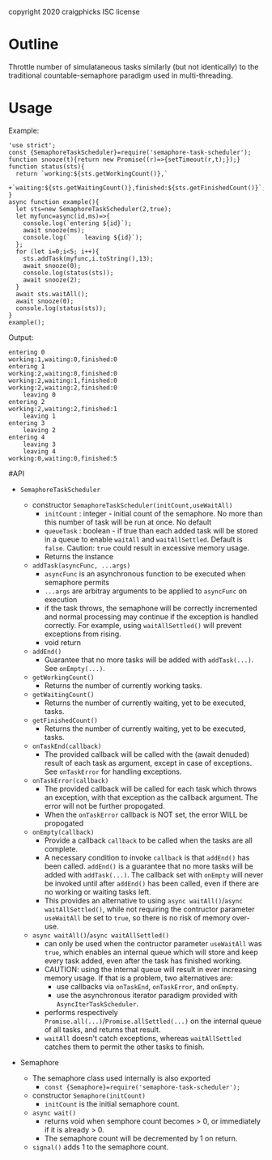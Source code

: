 copyright 2020 craigphicks ISC license

# Outline
Throttle number of simulataneous tasks similarly (but not 
identically) to the traditional countable-semaphore paradigm used 
in multi-threading.

# Usage 
Example:
```
'use strict';
const {SemaphoreTaskScheduler}=require('semaphore-task-scheduler');
function snooze(t){return new Promise((r)=>{setTimeout(r,t);});}
function status(sts){
  return `working:${sts.getWorkingCount()},`
  +`waiting:${sts.getWaitingCount()},finished:${sts.getFinishedCount()}`;
}
async function example(){
  let sts=new SemaphoreTaskScheduler(2,true);
  let myfunc=async(id,ms)=>{
    console.log(`entering ${id}`);
    await snooze(ms);
    console.log(`    leaving ${id}`);
  };
  for (let i=0;i<5; i++){
    sts.addTask(myfunc,i.toString(),13);
    await snooze(0);
    console.log(status(sts));
    await snooze(2);
  }
  await sts.waitAll();
  await snooze(0);
  console.log(status(sts));
}
example();
```
Output:
```
entering 0
working:1,waiting:0,finished:0
entering 1
working:2,waiting:0,finished:0
working:2,waiting:1,finished:0
working:2,waiting:2,finished:0
    leaving 0
entering 2
working:2,waiting:2,finished:1
    leaving 1
entering 3
    leaving 2
entering 4
    leaving 3
    leaving 4
working:0,waiting:0,finished:5
```

#API

- `SemaphoreTaskScheduler`
  - constructor `SemaphoreTaskScheduler(initCount,useWaitAll)`
     - `initCount` : integer - initial count of the semaphore. No more than this number of task will be run at once. No default
     - `queueTask` : boolean - if true than each added task will be stored in a queue to enable `waitAll` and `waitAllSettled`. Default is `false`.  Caution: `true` could result in excessive memory usage.
     - Returns the instance
  - `addTask(asyncFunc, ...args)`
     - `asyncFunc` is an asynchronous function to be executed when semaphore permits
     - `...args` are arbitray arguments to be applied to `asyncFunc` on execution
     - if the task throws, the semaphone will be correctly incremented and normal processing may continue if the exception is handled correctly.  For example, using `waitAllSettled()` will prevent exceptions from rising.
     - void return 
  - `addEnd()`
     - Guarantee that no more tasks will be added with `addTask(...)`.  See `onEmpty(...)`. 
  - `getWorkingCount()`
     - Returns the number of currently working tasks.
  - `getWaitingCount()`
     - Returns the number of currently waiting, yet to be executed, tasks.
  - `getFinishedCount()`
     - Returns the number of currently waiting, yet to be executed, tasks.
  - `onTaskEnd(callback)`
     - The provided callback will be called with the (await denuded) result of each task as argument, except in case of exceptions. See `onTaskError` for handling exceptions.
  - `onTaskError(callback)`
     - The provided callback will be called for each task which throws an exception, with that exception as the callback argument.  The error will not be further propogated.
     - When the `onTaskError` callback is NOT set, the error WILL be propogated 
  - `onEmpty(callback)`
     - Provide a callback `callback` to be called when the tasks are all complete.
     - A necessary condition to invoke `callback` is that `addEnd()` has been called. `addEnd()` is a guarantee that no more tasks will be added with `addTask(...)`. The callback set with `onEmpty` will never be invoked until after `addEnd()` has been called, even if there are no working or waiting tasks left.
     - This provides an alternative to using `async waitAll()`/`async waitAllSettled()`, while not requiring the contructor parameter `useWaitAll` be set to `true`, so there is no risk of memory over-use.  
  - `async waitAll()`/`async waitAllSettled()`
     - can only be used when the contructor parameter `useWaitAll` was `true`, which enables an internal queue which will store and keep every task added, even after the task has finished working.
     - CAUTION: using the internal queue will result in ever increasing memory usage.  If that is a problem, two alternatives are:
        - use callbacks via `onTaskEnd`, `onTaskError`, and `onEmpty`.
        - use the asynchronous iterator paradigm provided with `AsyncIterTaskScheduler`.
     - performs respectively `Promise.all(...)`/`Promise.allSettled(...)` on the internal queue of all tasks, and returns that result.
     - `waitAll` doesn't catch exceptions, whereas `waitAllSettled` catches them to permit the other tasks to finish.

- Semaphore 
  - The semaphore class used internally is also exported
     - `const {Semaphore}=require('semaphore-task-scheduler');`
  - constructor `Semaphore(initCount)`
    - `initCount` is the initial semaphore count.
  - `async wait()` 
     - returns void when semphore count becomes > 0, or immediately if it is already > 0.
     - The semaphore count will be decremented by 1 on return. 
  - `signal()` adds 1 to the semaphore count. 
